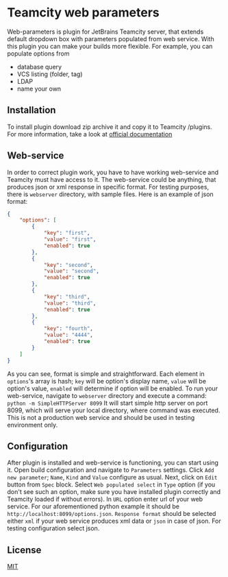 Teamcity web parameters
=======================
Web-parameters is plugin for JetBrains Teamcity server, that extends default dropdown box with parameters populated from web service.
With this plugin you can make your builds more flexible. For example, you can populate options from
  - database query
  - VCS listing (folder, tag)
  - LDAP
  - name your own

Installation
-------------
To install plugin download zip archive it and copy it to Teamcity <data directory>/plugins. For more information, take a look at [official documentation](https://confluence.jetbrains.com/display/TCD8/Installing+Additional+Plugins)

Web-service
-----------
In order to correct plugin work, you have to have working web-service and Teamcity must have access to it. The web-service could be anything, that produces json or xml response in specific format.
For testing purposes, there is `webserver` directory, with sample files. Here is an example of json format:
```json
{
    "options": [
        {
            "key": "first",
            "value": "first",
            "enabled": true
        },
        {
            "key": "second",
            "value": "second",
            "enabled": true
        },
        {
            "key": "third",
            "value": "third",
            "enabled": true
        },
        {
            "key": "fourth",
            "value": "4444",
            "enabled": true
        }
    ]
}
```
As you can see, format is simple and straightforward. Each element in `options`'s array is hash; `key`  will be option's display name, `value` will be option's value, `enabled` will determine if option will be enabled.
To run your web-service, navigate to `webserver` directory and execute a command:
```python -m SimpleHTTPServer 8099```
It will start simple http server on port 8099, which will serve your local directory, where command was executed. This is not a production web service and should be used in testing environment only.

Configuration
-------------
After plugin is installed and web-service is functioning, you can start using it.
Open build configuration and navigate to `Parameters` settings. Click `Add new parameter`; `Name`, `Kind` and `Value` configure as usual. Next, click on `Edit` button from `Spec` block. 
Select `Web populated select` in `Type` option (if you don't see such an option, make sure you have installed plugin correctly and Teamcity loaded if without errors).
In `URL` option enter url of your web service. For our aforementioned python example it should be ```http://localhost:8099/options.json```.
`Response format` should be selected either `xml` if your web service produces xml data or `json` in case of json. For testing configuration select json.

License
-------
[MIT](https://github.com/grundic/teamcity-web-parameters/blob/master/LICENSE)

